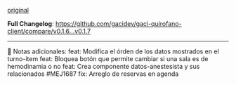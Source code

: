 [original](https://github.com/gacidev/gaci-quirofano-client/releases/tag/v0.1.7)

**Full Changelog**: https://github.com/gacidev/gaci-quirofano-client/compare/v0.1.6...v0.1.7

---

📝 Notas adicionales:
feat: Modifica el órden de los datos mostrados en el turno-item
feat: Bloquea botón que permite cambiar si una sala es de hemodinamia o no
feat: Crea componente datos-anestesista y sus relacionados
#MEJ1687 fix: Arreglo de reservas en agenda